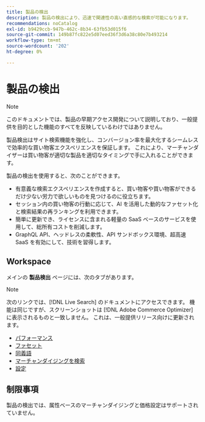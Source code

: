 ```yaml
---
title: 製品の検出
description: 製品の検出により、迅速で関連性の高い直感的な検索が可能になります。
recommendations: noCatalog
exl-id: b9429ccb-947b-462c-8b34-63fb53d015f6
source-git-commit: 149b87fc822e5d07eed36f3d6a38c80e7b493214
workflow-type: tm+mt
source-wordcount: '202'
ht-degree: 0%

---
```


# 製品の検出

>[!NOTE]
>
>このドキュメントでは、製品の早期アクセス開発について説明しており、一般提供を目的とした機能のすべてを反映しているわけではありません。

製品検出はサイト検索機能を強化し、コンバージョン率を最大化するシームレスで効率的な買い物客エクスペリエンスを保証します。 これにより、マーチャンダイザーは買い物客が適切な製品を適切なタイミングで手に入れることができます。

製品の検出を使用すると、次のことができます。

- 有意義な検索エクスペリエンスを作成すると、買い物客や買い物客ができるだけ少ない労力で欲しいものを見つけるのに役立ちます。
- セッション内の買い物客の行動に応じて、AI を活用した動的なファセット化と検索結果の再ランキングを利用できます。
- 簡単に更新でき、ライセンスに含まれる軽量の SaaS ベースのサービスを使用して、総所有コストを削減します。
- GraphQL API、ヘッドレスの柔軟性、API サンドボックス環境、超高速 SaaS を有効にして、技術を習得します。

## Workspace

メインの **製品検出** ページには、次のタブがあります。

>[!NOTE]
>
>次のリンクでは、[!DNL Live Search] のドキュメントにアクセスできます。 機能は同じですが、スクリーンショットは [!DNL Adobe Commerce Optimizer] に表示されるものと一致しません。 これは、一般提供リリース向けに更新されます。

- [パフォーマンス](../../live-search/performance.md)
- [ファセット](../../live-search/facets.md)
- [同義語](../../live-search/synonyms.md)
- [マーチャンダイジングを検索](../../live-search/rules.md)
- [設定](../../live-search/settings.md)

## 制限事項

製品の検出では、属性ベースのマーチャンダイジングと価格設定はサポートされていません。
